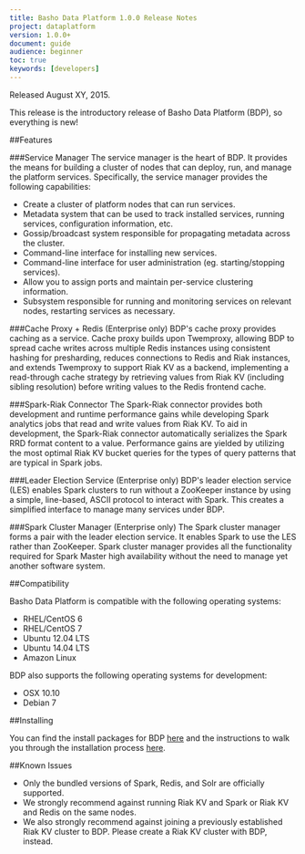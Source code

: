 ```yaml
---
title: Basho Data Platform 1.0.0 Release Notes
project: dataplatform
version: 1.0.0+
document: guide
audience: beginner
toc: true
keywords: [developers]
---
```


Released August XY, 2015.

This release is the introductory release of Basho Data Platform (BDP), so everything is new!

##Features

###Service Manager
The service manager is the heart of BDP. It provides the means for building a cluster of nodes that can deploy, run, and manage the platform services. Specifically, the service manager provides the following capabilities:

* Create a cluster of platform nodes that can run services.
* Metadata system that can be used to track installed services, running services, configuration information, etc.
* Gossip/broadcast system responsible for propagating metadata across the cluster.
* Command-line interface for installing new services.
* Command-line interface for user administration (eg. starting/stopping services).
* Allow you to assign ports and maintain per-service clustering information.
* Subsystem responsible for running and monitoring services on relevant nodes, restarting services as necessary.

###Cache Proxy + Redis (Enterprise only)
BDP's cache proxy provides caching as a service. Cache proxy builds upon Twemproxy, allowing BDP to spread cache writes across multiple Redis instances using consistent hashing for presharding, reduces connections to Redis and Riak instances, and extends Twemproxy to support Riak KV as a backend, implementing a read-through cache strategy by retrieving values from Riak KV (including sibling resolution) before writing values to the Redis frontend cache.

###Spark-Riak Connector
The Spark-Riak connector provides both development and runtime performance gains while developing Spark analytics jobs that read and write values from Riak KV.  To aid in development, the Spark-Riak connector automatically serializes the Spark RRD format content to a value.  Performance gains are yielded by utilizing the most optimal Riak KV bucket queries for the types of query patterns that are typical in Spark jobs.

###Leader Election Service (Enterprise only)
BDP's leader election service (LES) enables Spark clusters to run without a ZooKeeper instance by using a simple, line-based, ASCII protocol to interact with Spark. This creates a simplified interface to manage many services under BDP.

###Spark Cluster Manager (Enterprise only)
The Spark cluster manager forms a pair with the leader election service. It enables Spark to use the LES rather than ZooKeeper. Spark cluster manager provides all the functionality required for Spark Master high availability without the need to manage yet another software system. 

##Compatibility

Basho Data Platform is compatible with the following operating systems:

* RHEL/CentOS 6
* RHEL/CentOS 7
* Ubuntu 12.04 LTS
* Ubuntu 14.04 LTS
* Amazon Linux

BDP also supports the following operating systems for development:

* OSX 10.10
* Debian 7

##Installing

You can find the install packages for BDP [here](LINK) and the instructions to walk you through the installation process [here](LINK).

##Known Issues

* Only the bundled versions of Spark, Redis, and Solr are officially supported.
* We strongly recommend against running Riak KV and Spark or Riak KV and Redis on the same nodes.
* We also strongly recommend against joining a previously established Riak KV cluster to BDP. Please create a Riak KV cluster with BDP, instead. 

